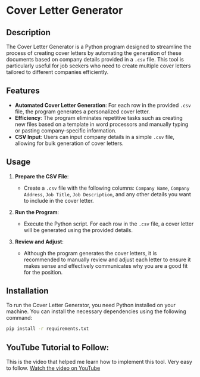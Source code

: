 # Cover Letter Generator

## Description

The Cover Letter Generator is a Python program designed to streamline the process of creating cover letters by automating the generation of these documents based on company details provided in a `.csv` file. This tool is particularly useful for job seekers who need to create multiple cover letters tailored to different companies efficiently.

## Features

- **Automated Cover Letter Generation**: For each row in the provided `.csv` file, the program generates a personalized cover letter.
- **Efficiency**: The program eliminates repetitive tasks such as creating new files based on a template in word processors and manually typing or pasting company-specific information.
- **CSV Input**: Users can input company details in a simple `.csv` file, allowing for bulk generation of cover letters.

## Usage

1. **Prepare the CSV File**:
   - Create a `.csv` file with the following columns: `Company Name`, `Company Address`, `Job Title`, `Job Description`, and any other details you want to include in the cover letter.

2. **Run the Program**:
   - Execute the Python script. For each row in the `.csv` file, a cover letter will be generated using the provided details.

3. **Review and Adjust**:
   - Although the program generates the cover letters, it is recommended to manually review and adjust each letter to ensure it makes sense and effectively communicates why you are a good fit for the position.

## Installation

To run the Cover Letter Generator, you need Python installed on your machine. You can install the necessary dependencies using the following command:

```bash
pip install -r requirements.txt
```

## YouTube Tutorial to Follow:
This is the video that helped me learn how to implement this tool. Very easy to follow.
[Watch the video on YouTube](https://www.youtube.com/watch?v=H8Ars15wGRM)

